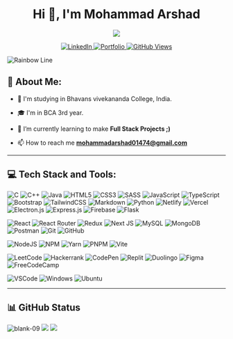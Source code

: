 <h1 align="center">Hi 👋, I'm Mohammad Arshad</h1>

<p align="center">
  <img src="https://readme-typing-svg.herokuapp.com/?lines=I%20am%20Open-Source%20Enthusiast;I%20💙%20Community;Programming%20Rule:%20IF%20IT%20WORKS%20DON'T%20TOUCH%20IT%20😉;I%20am%20Developer%20from%20India;&center=true&width=570&height=45" />
</p>

<p align="center">
  <a href="https://linkedin.com/in/mohammad-arshad-b47b60294">
    <img alt="LinkedIn" title="LinkedIn Profile" src="https://img.shields.io/badge/linkedin-%230077B5.svg?&style=for-the-badge&logo=linkedin&logoColor=white">
  </a>
  <a href="https://arshad-dev.vercel.app">
    <img alt="Portfolio" title="Portfolio" src="https://img.shields.io/badge/Portfolio-%23000000.svg?style=for-the-badge&logo=firefox&logoColor=#FF7139"/>
  </a>
  <a href="https://github.com/Arshad-ashuu">
    <img alt="GitHub Views" title="GitHub Views" src="https://komarev.com/ghpvc/?username=Blank-09&style=for-the-badge"/>
  </a>
</p>

![Rainbow Line](https://user-images.githubusercontent.com/73097560/115834477-dbab4500-a447-11eb-908a-139a6edaec5c.gif)

## 💫 **About Me:**

- 🏫 I'm studying in Bhavans vivekananda College, India.

- 🎓 I'm in BCA 3rd year.

- 🌱 I’m currently learning to make **Full Stack Projects ;)**

- 📫 How to reach me [**mohammadarshad01474@gmail.com**](mailto:mohammadarshad01474@gmail.com)

---

## 💻 **Tech Stack and Tools:**

![C](https://img.shields.io/badge/c-%2300599C.svg?style=for-the-badge&logo=c&logoColor=white)
![C++](https://img.shields.io/badge/c++-%2300599C.svg?style=for-the-badge&logo=c%2B%2B&logoColor=white)
![Java](https://img.shields.io/badge/java-%23ED8B00.svg?style=for-the-badge&logo=openjdk&logoColor=white)
![HTML5](https://img.shields.io/badge/html5-%23E34F26.svg?style=for-the-badge&logo=html5&logoColor=white)
![CSS3](https://img.shields.io/badge/css3-%231572B6.svg?style=for-the-badge&logo=css3&logoColor=white)
![SASS](https://img.shields.io/badge/SASS-hotpink.svg?style=for-the-badge&logo=SASS&logoColor=white)
![JavaScript](https://img.shields.io/badge/javascript-%23323330.svg?style=for-the-badge&logo=javascript&logoColor=%23F7DF1E)
![TypeScript](https://img.shields.io/badge/typescript-%23007ACC.svg?style=for-the-badge&logo=typescript&logoColor=white)
![Bootstrap](https://img.shields.io/badge/bootstrap-%238511FA.svg?style=for-the-badge&logo=bootstrap&logoColor=white)
![TailwindCSS](https://img.shields.io/badge/tailwindcss-%2338B2AC.svg?style=for-the-badge&logo=tailwind-css&logoColor=white)
![Markdown](https://img.shields.io/badge/markdown-%23000000.svg?style=for-the-badge&logo=markdown&logoColor=white)
![Python](https://img.shields.io/badge/python-3670A0?style=for-the-badge&logo=python&logoColor=ffdd54)
![Netlify](https://img.shields.io/badge/netlify-%23000000.svg?style=for-the-badge&logo=netlify&logoColor=#00C7B7)
![Vercel](https://img.shields.io/badge/vercel-%23000000.svg?style=for-the-badge&logo=vercel&logoColor=white)
![Electron.js](https://img.shields.io/badge/Electron-2A2D38?style=for-the-badge&logo=Electron&logoColor=lightblue)
![Express.js](https://img.shields.io/badge/express.js-%23404d59.svg?style=for-the-badge&logo=express&logoColor=%2361DAFB)
![Firebase](https://img.shields.io/badge/firebase-ffca28?style=for-the-badge&logo=firebase&logoColor=black)
![Flask](https://img.shields.io/badge/flask-%23000.svg?style=for-the-badge&logo=flask&logoColor=white)

![React](https://img.shields.io/badge/react-%2320232a.svg?style=for-the-badge&logo=react&logoColor=%2361DAFB)
![React Router](https://img.shields.io/badge/React_Router-CA4245?style=for-the-badge&logo=react-router&logoColor=white)
![Redux](https://img.shields.io/badge/redux-%23593d88.svg?style=for-the-badge&logo=redux&logoColor=white)
![Next JS](https://img.shields.io/badge/Next-black?style=for-the-badge&logo=next.js&logoColor=white)
![MySQL](https://img.shields.io/badge/mysql-%2300f.svg?style=for-the-badge&logo=mysql&logoColor=white)
![MongoDB](https://img.shields.io/badge/MongoDB-%234ea94b.svg?style=for-the-badge&logo=mongodb&logoColor=white)
![Postman](https://img.shields.io/badge/Postman-FF6C37?style=for-the-badge&logo=postman&logoColor=white)
![Git](https://img.shields.io/badge/git-%23F05033.svg?style=for-the-badge&logo=git&logoColor=white)
![GitHub](https://img.shields.io/badge/github-%23121011.svg?style=for-the-badge&logo=github&logoColor=white)

![NodeJS](https://img.shields.io/badge/node.js-6DA55F?style=for-the-badge&logo=node.js&logoColor=white)
![NPM](https://img.shields.io/badge/NPM-%23CB3837.svg?style=for-the-badge&logo=npm&logoColor=white)
![Yarn](https://img.shields.io/badge/yarn-%232C8EBB.svg?style=for-the-badge&logo=yarn&logoColor=white)
![PNPM](https://img.shields.io/badge/pnpm-%234a4a4a.svg?style=for-the-badge&logo=pnpm&logoColor=f69220)
![Vite](https://img.shields.io/badge/vite-%23646CFF.svg?style=for-the-badge&logo=vite&logoColor=white)

![LeetCode](https://img.shields.io/badge/LeetCode-000000?style=for-the-badge&logo=LeetCode&logoColor=#d16c06)
![Hackerrank](https://img.shields.io/badge/-Hackerrank-2EC866?style=for-the-badge&logo=HackerRank&logoColor=white)
![CodePen](https://img.shields.io/badge/CodePen-white?style=for-the-badge&logo=codepen&logoColor=black)
![Replit](https://img.shields.io/badge/Replit-DD1200?style=for-the-badge&logo=Replit&logoColor=white)
![Duolingo](https://img.shields.io/badge/Duolingo-%234DC730.svg?style=for-the-badge&logo=Duolingo&logoColor=white)
![Figma](https://img.shields.io/badge/figma-%23F24E1E.svg?style=for-the-badge&logo=figma&logoColor=white)
![FreeCodeCamp](https://img.shields.io/badge/Freecodecamp-%23123.svg?&style=for-the-badge&logo=freecodecamp&logoColor=green)

![VSCode](https://img.shields.io/badge/Vs_Code-0078D4?style=for-the-badge&logo=visual%20studio%20code&logoColor=white")
![Windows](https://img.shields.io/badge/Windows-0078D6?style=for-the-badge&logo=windows&logoColor=white")
![Ubuntu](https://img.shields.io/badge/Ubuntu-000000?style=for-the-badge&logo=ubuntu&logoColor=white")

---

## 📊 GitHub Status

<img src="https://github-readme-stats.vercel.app/api?username=Arshad-ashuu&show_icons=true&locale=en&count_private=true&hide_border=true" alt="blank-09" />

<img src ="https://github-readme-streak-stats.herokuapp.com/?user=Arshad-ashuu&hide_border=true" />

<img src="https://github-readme-stats.vercel.app/api/top-langs/?username=Arshad-ashuu&hide_border=false&include_all_commits=true&count_private=true&layout=compact" />
